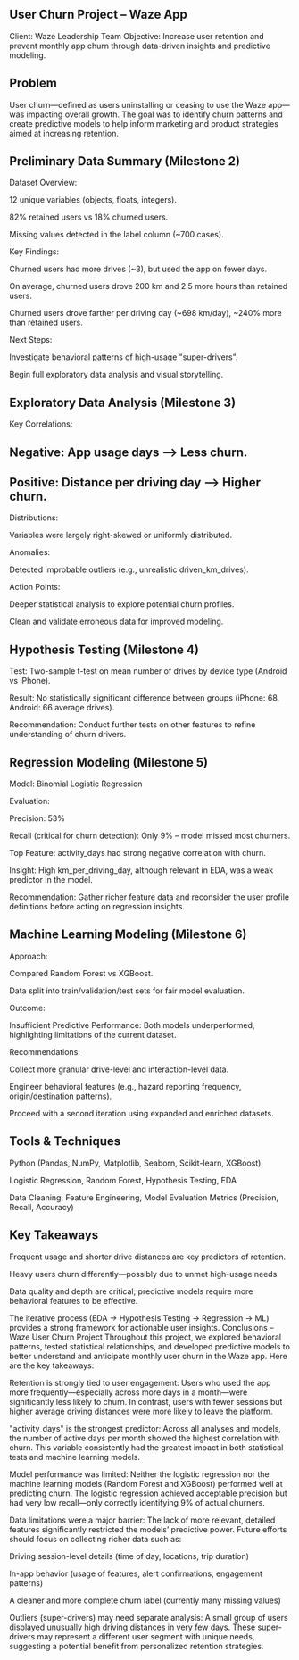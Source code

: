 ## User Churn Project – Waze App
Client: Waze Leadership Team
Objective: Increase user retention and prevent monthly app churn through data-driven insights and predictive modeling.

##  Problem
User churn—defined as users uninstalling or ceasing to use the Waze app—was impacting overall growth. The goal was to identify churn patterns and create predictive models to help inform marketing and product strategies aimed at increasing retention.

##  Preliminary Data Summary (Milestone 2)
Dataset Overview:

12 unique variables (objects, floats, integers).

82% retained users vs 18% churned users.

Missing values detected in the label column (~700 cases).

Key Findings:

Churned users had more drives (~3), but used the app on fewer days.

On average, churned users drove 200 km and 2.5 more hours than retained users.

Churned users drove farther per driving day (~698 km/day), ~240% more than retained users.

Next Steps:

Investigate behavioral patterns of high-usage "super-drivers".

Begin full exploratory data analysis and visual storytelling.

##  Exploratory Data Analysis (Milestone 3)
Key Correlations:

##  Negative: App usage days ⟶ Less churn.

##  Positive: Distance per driving day ⟶ Higher churn.

Distributions:

Variables were largely right-skewed or uniformly distributed.

Anomalies:

Detected improbable outliers (e.g., unrealistic driven_km_drives).

Action Points:

Deeper statistical analysis to explore potential churn profiles.

Clean and validate erroneous data for improved modeling.

##  Hypothesis Testing (Milestone 4)
Test: Two-sample t-test on mean number of drives by device type (Android vs iPhone).

Result: No statistically significant difference between groups (iPhone: 68, Android: 66 average drives).

Recommendation: Conduct further tests on other features to refine understanding of churn drivers.

##  Regression Modeling (Milestone 5)
Model: Binomial Logistic Regression

Evaluation:

Precision: 53%

Recall (critical for churn detection): Only 9% – model missed most churners.

Top Feature: activity_days had strong negative correlation with churn.

Insight: High km_per_driving_day, although relevant in EDA, was a weak predictor in the model.

Recommendation: Gather richer feature data and reconsider the user profile definitions before acting on regression insights.

##  Machine Learning Modeling (Milestone 6)
Approach:

Compared Random Forest vs XGBoost.

Data split into train/validation/test sets for fair model evaluation.

Outcome:

Insufficient Predictive Performance: Both models underperformed, highlighting limitations of the current dataset.

Recommendations:

Collect more granular drive-level and interaction-level data.

Engineer behavioral features (e.g., hazard reporting frequency, origin/destination patterns).

Proceed with a second iteration using expanded and enriched datasets.

##  Tools & Techniques
Python (Pandas, NumPy, Matplotlib, Seaborn, Scikit-learn, XGBoost)

Logistic Regression, Random Forest, Hypothesis Testing, EDA

Data Cleaning, Feature Engineering, Model Evaluation Metrics (Precision, Recall, Accuracy)

##  Key Takeaways
Frequent usage and shorter drive distances are key predictors of retention.

Heavy users churn differently—possibly due to unmet high-usage needs.

Data quality and depth are critical; predictive models require more behavioral features to be effective.

The iterative process (EDA → Hypothesis Testing → Regression → ML) provides a strong framework for actionable user insights.
Conclusions – Waze User Churn Project
Throughout this project, we explored behavioral patterns, tested statistical relationships, and developed predictive models to better understand and anticipate monthly user churn in the Waze app. Here are the key takeaways:

Retention is strongly tied to user engagement:
Users who used the app more frequently—especially across more days in a month—were significantly less likely to churn. In contrast, users with fewer sessions but higher average driving distances were more likely to leave the platform.

"activity_days" is the strongest predictor:
Across all analyses and models, the number of active days per month showed the highest correlation with churn. This variable consistently had the greatest impact in both statistical tests and machine learning models.

Model performance was limited:
Neither the logistic regression nor the machine learning models (Random Forest and XGBoost) performed well at predicting churn. The logistic regression achieved acceptable precision but had very low recall—only correctly identifying 9% of actual churners.

Data limitations were a major barrier:
The lack of more relevant, detailed features significantly restricted the models’ predictive power. Future efforts should focus on collecting richer data such as:

Driving session-level details (time of day, locations, trip duration)

In-app behavior (usage of features, alert confirmations, engagement patterns)

A cleaner and more complete churn label (currently many missing values)

Outliers (super-drivers) may need separate analysis:
A small group of users displayed unusually high driving distances in very few days. These super-drivers may represent a different user segment with unique needs, suggesting a potential benefit from personalized retention strategies.

